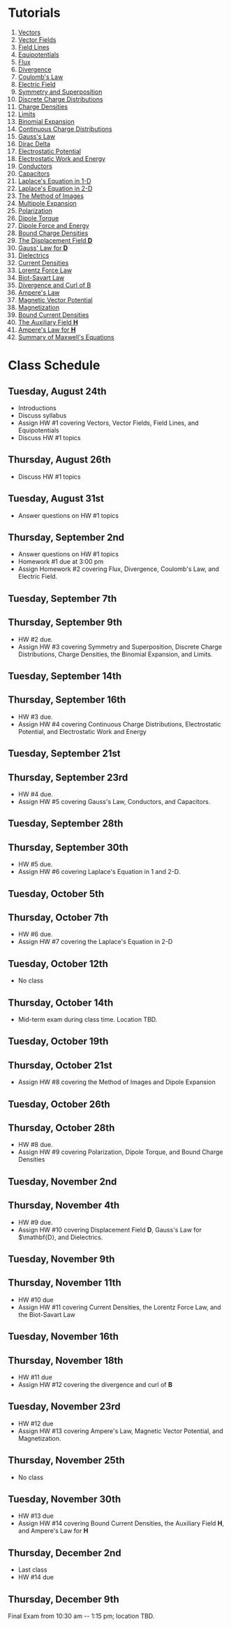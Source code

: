 # Tutorials

1. [Vectors](vectors.html)
1. [Vector Fields](vector_fields.html)
1. [Field Lines](field_lines.html)
1. [Equipotentials](equipotentials.html)
1. [Flux](flux.html)
1. [Divergence](divergence.html)
1. [Coulomb's Law](coulombs_law.html)
1. [Electric Field](electric_field.html)
1. [Symmetry and Superposition](symmetry_and_superposition.html)
1. [Discrete Charge Distributions](discrete_charge_distributions.html)
1. [Charge Densities](charge_densities.html)
1. [Limits](limits.html)
1. [Binomial Expansion](binomial_expansion.html)
1. [Continuous Charge Distributions](continuous_charge_distributions.html)
1. [Gauss's Law](gausss_law.html)
2. [Dirac Delta](dirac_delta.html)
1. [Electrostatic Potential](electrostatic_potential.html)
1. [Electrostatic Work and Energy](electrostatic_work_and_energy.html)
1. [Conductors](conductors.html)
1. [Capacitors](capacitors.html)
1. [Laplace's Equation in 1-D](laplace_1d.html)
1. [Laplace's Equation in 2-D](laplace_2d.html)
1. [The Method of Images](method_of_images.html)
1. [Multipole Expansion](multipole_expansion.html)
1. [Polarization](polarization.html)
1. [Dipole Torque](dipole_torque.html)
1. [Dipole Force and Energy](dipole_force_and_energy.html)
1. [Bound Charge Densities](bound_charge_densities.html)
1. [The Displacement Field $\mathbf{D}$](displacement_field.html)
1. [Gauss' Law for $\mathbf{D}$](gausss_law_for_dielectrics.html)
1. [Dielectrics](linear_dielectrics.html)
1. [Current Densities](current_densities.html)
1. [Lorentz Force Law](lorentz_force_law.html)
1. [Biot-Savart Law](biot_savart_law.html)
1. [Divergence and Curl of B](divergence_and_curl_of_B.html)
1. [Ampere's Law](amperes_law.html)
1. [Magnetic Vector Potential](magnetic_vector_potential.html)
1. [Magnetization](magnetization.html)
1. [Bound Current Densities](bound_current_densities.html)
1. [The Auxiliary Field $\mathbf{H}$](auxiliary_field_H.html)
1. [Ampere's Law for $\mathbf{H}$](amperes_law_for_H.html)
1. [Summary of Maxwell's Equations](summary_of_maxwells_equations.html)

# Class Schedule

## Tuesday, August 24th

* Introductions
* Discuss syllabus
* Assign HW #1 covering Vectors, Vector Fields, Field Lines, and Equipotentials
* Discuss HW #1 topics

## Thursday, August 26th 

* Discuss HW #1 topics

## Tuesday, August 31st

* Answer questions on HW #1 topics
 
## Thursday, September 2nd 

* Answer questions on HW #1 topics
* Homework #1 due at 3:00 pm
* Assign Homework #2 covering Flux, Divergence, Coulomb's Law, and Electric Field.

## Tuesday, September 7th

## Thursday, September 9th

* HW #2 due.
* Assign HW #3 covering Symmetry and Superposition, Discrete Charge Distributions, Charge Densities, the Binomial Expansion, and Limits.

## Tuesday, September 14th

## Thursday, September 16th

* HW #3 due.
* Assign HW #4 covering Continuous Charge Distributions, Electrostatic Potential, and Electrostatic Work and Energy

## Tuesday, September 21st

## Thursday, September 23rd

* HW #4 due.
* Assign HW #5 covering Gauss's Law, Conductors, and Capacitors.

## Tuesday, September 28th

## Thursday, September 30th

* HW #5 due.
* Assign HW #6 covering Laplace's Equation in 1 and 2-D.

## Tuesday, October 5th

## Thursday, October 7th
* HW #6 due.
* Assign HW #7 covering the Laplace's Equation in 2-D

## Tuesday, October 12th

* No class

## Thursday, October 14th

* Mid-term exam during class time. Location TBD.

## Tuesday, October 19th

## Thursday, October 21st
* Assign HW #8 covering the Method of Images and Dipole Expansion

## Tuesday, October 26th

## Thursday, October 28th
* HW #8 due.
* Assign HW #9 covering Polarization, Dipole Torque, and Bound Charge Densities

## Tuesday, November 2nd

## Thursday, November 4th
* HW #9 due.
* Assign HW #10 covering Displacement Field $\mathbf{D}$, Gauss's Law for $\mathbf{D}, and Dielectrics.
 
## Tuesday, November 9th

## Thursday, November 11th
* HW #10 due
* Assign HW #11 covering Current Densities, the Lorentz Force Law, and the Biot-Savart Law

## Tuesday, November 16th

## Thursday, November 18th
* HW #11 due
* Assign HW #12 covering the divergence and curl of $\mathbf{B}$

## Tuesday, November 23rd
* HW #12 due
* Assign HW #13 covering Ampere's Law, Magnetic Vector Potential, and Magnetization.

## Thursday, November 25th

* No class

## Tuesday, November 30th
* HW #13 due
* Assign HW #14 covering Bound Current Densities, the Auxiliary Field $\mathbf{H}$, and Ampere's Law for $\mathbf{H}$

## Thursday, December 2nd
* Last class
* HW #14 due

## Thursday, December 9th

Final Exam from 10:30 am -- 1:15 pm; location TBD.
